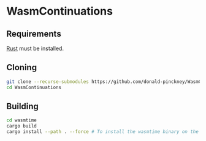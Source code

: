 # WasmContinuations

## Requirements
[Rust](https://www.rust-lang.org/tools/install) must be installed.

## Cloning

```bash
git clone --recurse-submodules https://github.com/donald-pinckney/WasmContinuations
cd WasmContinuations
```

## Building

```bash
cd wasmtime
cargo build
cargo install --path . --force # To install the wasmtime binary on the system
```
